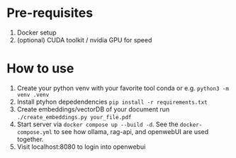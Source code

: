 # Pre-requisites

1. Docker setup
1. (optional) CUDA toolkit / nvidia GPU for speed

# How to use

1. Create your python venv with your favorite tool conda or e.g. `python3 -m venv .venv` 
1. Install ptyhon depedendencies `pip install -r requirements.txt`
1. Create embeddings/vectorDB of your document run `./create_embeddings.py your_file.pdf`
1. Start server via `docker compose up --build -d`. See the `docker-compose.yml` to see how ollama, rag-api, and openwebUI are used together.
1. Visit localhost:8080 to login into openwebui
